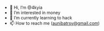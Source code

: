 - 👋 Hi, I’m @4kyia
- 👀 I’m interested in money
- 🌱 I’m currently learning to hack
- 📫 How to reach me (aunibatrsy@gmail.com)

<!---
4kyia/4kyia is a ✨ special ✨ repository because its `README.md` (this file) appears on your GitHub profile.
You can click the Preview link to take a look at your changes.
--->
